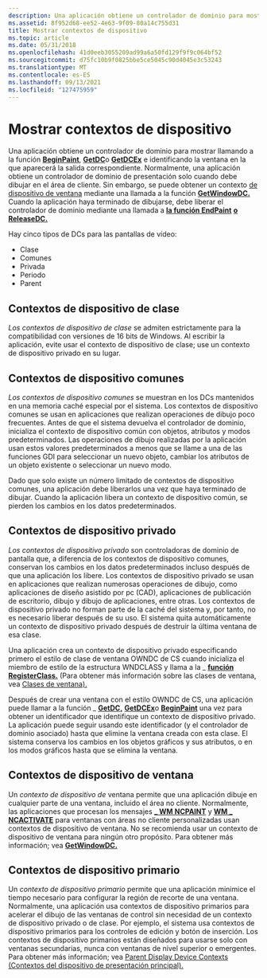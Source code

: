 ```yaml
---
description: Una aplicación obtiene un controlador de dominio para mostrar llamando a la función BeginPaint, GetDC o GetDCEx e identificando la ventana en la que aparecerá la salida correspondiente.
ms.assetid: 8f952d68-ee52-4e63-9f09-80a14c755d31
title: Mostrar contextos de dispositivo
ms.topic: article
ms.date: 05/31/2018
ms.openlocfilehash: 41d0eeb3055209ad99a6a50fd129f9f9c064bf52
ms.sourcegitcommit: d75fc10b9f0825bbe5ce5045c90d4045e3c53243
ms.translationtype: MT
ms.contentlocale: es-ES
ms.lasthandoff: 09/13/2021
ms.locfileid: "127475959"
---
```

# <a name="display-device-contexts"></a>Mostrar contextos de dispositivo

Una aplicación obtiene un controlador de dominio para mostrar llamando a la función [**BeginPaint**](/windows/desktop/api/Winuser/nf-winuser-beginpaint), [**GetDC**](/windows/desktop/api/Winuser/nf-winuser-getdc)o [**GetDCEx**](/windows/desktop/api/Winuser/nf-winuser-getdcex) e identificando la ventana en la que aparecerá la salida correspondiente. Normalmente, una aplicación obtiene un controlador de dominio de presentación solo cuando debe dibujar en el área de cliente. Sin embargo, se puede obtener un contexto [de dispositivo de ventana](#window-device-contexts) mediante una llamada a la función [**GetWindowDC.**](/windows/desktop/api/Winuser/nf-winuser-getwindowdc) Cuando la aplicación haya terminado de dibujarse, debe liberar el controlador de dominio mediante una llamada a [**la función EndPaint**](/windows/desktop/api/Winuser/nf-winuser-endpaint) [**o ReleaseDC.**](/windows/desktop/api/Winuser/nf-winuser-releasedc)

Hay cinco tipos de DCs para las pantallas de vídeo:

-   Clase
-   Comunes
-   Privada
-   Periodo
-   Parent

## <a name="class-device-contexts"></a>Contextos de dispositivo de clase

*Los contextos de dispositivo de clase* se admiten estrictamente para la compatibilidad con versiones de 16 bits de Windows. Al escribir la aplicación, evite usar el contexto de dispositivo de clase; use un contexto de dispositivo privado en su lugar.

## <a name="common-device-contexts"></a>Contextos de dispositivo comunes

*Los contextos de dispositivo comunes* se muestran en los DCs mantenidos en una memoria caché especial por el sistema. Los contextos de dispositivo comunes se usan en aplicaciones que realizan operaciones de dibujo poco frecuentes. Antes de que el sistema devuelva el controlador de dominio, inicializa el contexto de dispositivo común con objetos, atributos y modos predeterminados. Las operaciones de dibujo realizadas por la aplicación usan estos valores predeterminados a menos que se llame a una de las funciones GDI para seleccionar un nuevo objeto, cambiar los atributos de un objeto existente o seleccionar un nuevo modo.

Dado que solo existe un número limitado de contextos de dispositivo comunes, una aplicación debe liberarlos una vez que haya terminado de dibujar. Cuando la aplicación libera un contexto de dispositivo común, se pierden los cambios en los datos predeterminados.

## <a name="private-device-contexts"></a>Contextos de dispositivo privado

*Los contextos de dispositivo privado* son controladoras de dominio de pantalla que, a diferencia de los contextos de dispositivo comunes, conservan los cambios en los datos predeterminados incluso después de que una aplicación los libere. Los contextos de dispositivo privado se usan en aplicaciones que realizan numerosas operaciones de dibujo, como aplicaciones de diseño asistido por pc (CAD), aplicaciones de publicación de escritorio, dibujo y dibujo de aplicaciones, entre otras. Los contextos de dispositivo privado no forman parte de la caché del sistema y, por tanto, no es necesario liberar después de su uso. El sistema quita automáticamente un contexto de dispositivo privado después de destruir la última ventana de esa clase.

Una aplicación crea un contexto de dispositivo privado especificando primero el estilo de clase de ventana OWNDC de CS cuando inicializa el miembro de estilo de la estructura WNDCLASS y llama a la \_ [**función RegisterClass.**](/windows/win32/api/winuser/nf-winuser-registerclassa)  [](/windows/win32/api/winuser/ns-winuser-wndclassa) (Para obtener más información sobre las clases de ventana, vea [Clases de ventana).](../winmsg/window-classes.md)

Después de crear una ventana con el estilo OWNDC de CS, una aplicación puede llamar a la función \_ [**GetDC,**](/windows/desktop/api/Winuser/nf-winuser-getdc) [**GetDCEx**](/windows/desktop/api/Winuser/nf-winuser-getdcex)o [**BeginPaint**](/windows/desktop/api/Winuser/nf-winuser-beginpaint) una vez para obtener un identificador que identifique un contexto de dispositivo privado. La aplicación puede seguir usando este identificador (y el controlador de dominio asociado) hasta que elimine la ventana creada con esta clase. El sistema conserva los cambios en los objetos gráficos y sus atributos, o en los modos gráficos hasta que se elimina la ventana.

## <a name="window-device-contexts"></a>Contextos de dispositivo de ventana

Un *contexto de dispositivo de* ventana permite que una aplicación dibuje en cualquier parte de una ventana, incluido el área no cliente. Normalmente, las aplicaciones que procesan los mensajes [**\_ WM NCPAINT**](wm-ncpaint.md) y [**WM \_ NCACTIVATE**](../winmsg/wm-ncactivate.md) para ventanas con áreas no cliente personalizadas usan contextos de dispositivo de ventana. No se recomienda usar un contexto de dispositivo de ventana para ningún otro propósito. Para obtener más información; vea [**GetWindowDC.**](/windows/desktop/api/Winuser/nf-winuser-getwindowdc)

## <a name="parent-device-contexts"></a>Contextos de dispositivo primario

Un *contexto de dispositivo primario* permite que una aplicación minimice el tiempo necesario para configurar la región de recorte de una ventana. Normalmente, una aplicación usa contextos de dispositivo primarios para acelerar el dibujo de las ventanas de control sin necesidad de un contexto de dispositivo privado o de clase. Por ejemplo, el sistema usa contextos de dispositivo primarios para los controles de edición y botón de inserción. Los contextos de dispositivo primarios están diseñados para usarse solo con ventanas secundarias, nunca con ventanas de nivel superior o emergentes. Para obtener más información; vea [Parent Display Device Contexts (Contextos del dispositivo de presentación principal).](parent-display-device-contexts.md)

 

 
